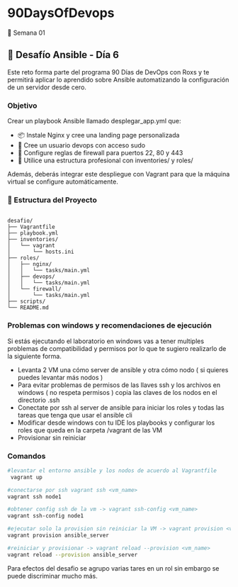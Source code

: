 # 90DaysOfDevops
🚀 Semana 01

## 🚀 Desafío Ansible - Día 6

Este reto forma parte del programa 90 Días de DevOps con Roxs y te permitirá aplicar lo aprendido sobre Ansible automatizando la configuración de un servidor desde cero.

### Objetivo

Crear un playbook Ansible llamado desplegar_app.yml que:

- 📦 Instale Nginx y cree una landing page personalizada
- 👤 Cree un usuario devops con acceso sudo
- 🔐 Configure reglas de firewall para puertos 22, 80 y 443
- 📂 Utilice una estructura profesional con inventories/ y roles/

Además, deberás integrar este despliegue con Vagrant para que la máquina virtual se configure automáticamente.

### 📁 Estructura del Proyecto

```code

desafio/
├── Vagrantfile
├── playbook.yml
├── inventories/
│   └── vagrant
│       └── hosts.ini
├── roles/
│   ├── nginx/
│   │   └── tasks/main.yml
│   ├── devops/
│   │   └── tasks/main.yml
│   └── firewall/
│       └── tasks/main.yml
├── scripts/
└── README.md

```

### Problemas con windows y recomendaciones de ejecución
Si estás ejecutando el laboratorio en windows vas a tener multiples problemas de compatibilidad y permisos por lo que te sugiero
realizarlo de la siguiente forma.
- Levanta 2 VM una cómo server de ansible y otra cómo nodo ( si quieres puedes levantar más nodos )
- Para evitar problemas de permisos de las llaves ssh y los archivos en windows ( no respeta permisos ) copia las claves de los nodos 
  en el directorio .ssh
- Conectate por ssh al server de ansible para iniciar los roles y todas las tareas que tenga que usar el ansible cli
- Modificar desde windows con tu IDE los playbooks y configurar los roles que queda en la carpeta /vagrant de las VM
- Provisionar sin reiniciar 

### Comandos

```bash
#levantar el entorno ansible y los nodos de acuerdo al Vagrantfile
 vagrant up

#conectarse por ssh vagrant ssh <vm_name>
vagrant ssh node1

#obtener config ssh de la vm -> vagrant ssh-config <vm_name>
vagrant ssh-config node1

#ejecutar solo la provision sin reiniciar la VM -> vagrant provision <vm_name>
vagrant provision ansible_server

#reiniciar y provisionar -> vagrant reload --provision <vm_name>
vagrant reload --provision ansible_server
```

Para efectos del desafio se agrupo varias tares en un rol sin embargo se puede discriminar mucho más.
